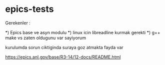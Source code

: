# epics-tests

Gerekenler : 

*)	Epics base ve asyn modulu
*)	linux icin libreadline kurmak gerekti
*)	g++ make vs zaten oldugunu var sayiyorum

kurulumda sorun ciktiginda suraya goz atmakta fayda var

https://epics.anl.gov/base/R3-14/12-docs/README.html

